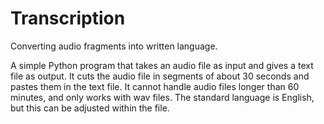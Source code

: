 # Transcription
Converting audio fragments into written language.

A simple Python program that takes an audio file as input and gives a text file as output. It cuts the audio file in segments of about 30 seconds and pastes them in the text file. It cannot handle audio files longer than 60 minutes, and only works with wav files. The standard language is English, but this can be adjusted within the file.
